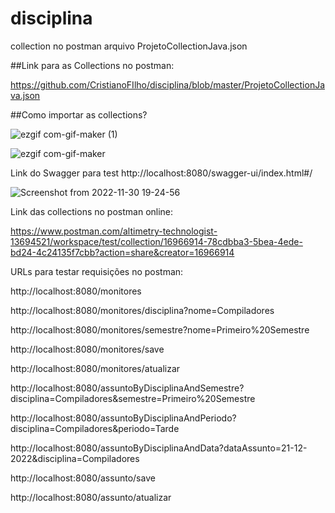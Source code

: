 
# disciplina

collection no postman arquivo ProjetoCollectionJava.json 

##Link para as Collections no postman:

https://github.com/CristianoFIlho/disciplina/blob/master/ProjetoCollectionJava.json

##Como importar as collections?

![ezgif com-gif-maker (1)](https://user-images.githubusercontent.com/54041918/204943274-8936d5cc-7d33-4054-a0e2-e16b29cc593e.gif)



![ezgif com-gif-maker](https://user-images.githubusercontent.com/54041918/204921034-d432633a-8ee1-4a55-b3f4-afca5c83fa89.gif)

Link do Swagger para test http://localhost:8080/swagger-ui/index.html#/

![Screenshot from 2022-11-30 19-24-56](https://user-images.githubusercontent.com/54041918/204921555-9a381733-e69d-4345-b0a3-e396d0b267d8.png)

Link das collections no postman online: 

https://www.postman.com/altimetry-technologist-13694521/workspace/test/collection/16966914-78cdbba3-5bea-4ede-bd24-4c24135f7cbb?action=share&creator=16966914

URLs para testar requisições no postman: 


http://localhost:8080/monitores

http://localhost:8080/monitores/disciplina?nome=Compiladores

http://localhost:8080/monitores/semestre?nome=Primeiro%20Semestre

http://localhost:8080/monitores/save

http://localhost:8080/monitores/atualizar

http://localhost:8080/assuntoByDisciplinaAndSemestre?disciplina=Compiladores&semestre=Primeiro%20Semestre 

http://localhost:8080/assuntoByDisciplinaAndPeriodo?disciplina=Compiladores&periodo=Tarde

http://localhost:8080/assuntoByDisciplinaAndData?dataAssunto=21-12-2022&disciplina=Compiladores

http://localhost:8080/assunto/save

http://localhost:8080/assunto/atualizar
